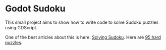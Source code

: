 # Godot Sudoku

This small project aims to show how to write code to solve Sudoku puzzles using GDScript.

One of the best articles about this is here: [Solving Sudoku](http://norvig.com/sudoku.html).
Here are [95 hard puzzles](http://norvig.com/top95.txt).

